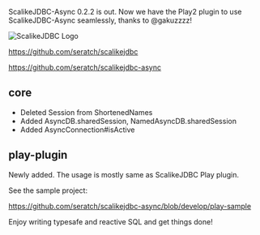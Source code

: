 ScalikeJDBC-Async 0.2.2 is out. Now we have the Play2 plugin to use ScalikeJDBC-Async seamlessly, thanks to @gakuzzzz!

![ScalikeJDBC Logo](http://scalikejdbc.org/img/logo.png)

https://github.com/seratch/scalikejdbc

https://github.com/seratch/scalikejdbc-async

## core

- Deleted Session from ShortenedNames
- Added AsyncDB.sharedSession, NamedAsyncDB.sharedSession
- Added AsyncConnection#isActive

## play-plugin

Newly added. The usage is mostly same as ScalikeJDBC Play plugin.

See the sample project:

https://github.com/seratch/scalikejdbc-async/blob/develop/play-sample


Enjoy writing typesafe and reactive SQL and get things done!

